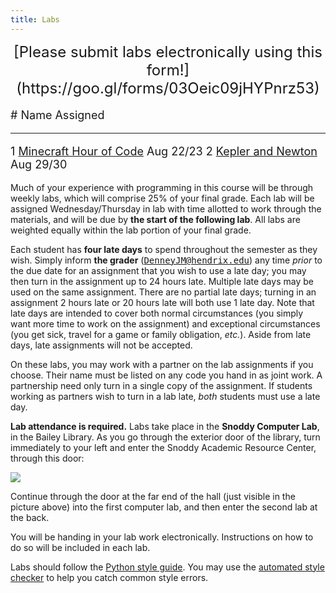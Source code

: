 ```yaml
---
title: Labs
---
```


<div style="text-align:center">
<font size="+2">
 [Please submit labs electronically using this form!](https://goo.gl/forms/03Oeic09jHYPnrz53)
</font>
</div>

<font size="+1">

\#    Name                                                                          Assigned
----- --------------------------------------------------                            ----------
1     [Minecraft Hour of Code](labs/lab1.html)                                      Aug 22/23
2     [Kepler and Newton](labs/kepler-newton.html)                                  Aug 29/30

</font>

  <!-- 3     [Diagnosing Heart Disease](http://mgoadric.github.io/csci150/labs/lab3.html)  Jan 31/Feb 1 -->
  <!-- 4     [This Day in History](http://mgoadric.github.io/csci150/labs/lab4.html)       Feb 7/8 -->
  <!-- 5     [Guess My Number](labs/guess.html)                                            Feb 14/15 -->
  <!-- 6     [Mutation is the Word](labs/doublets.html)                                    Feb 21/22 -->
  <!-- 7     [Caesar's Secrets](labs/caesar.html)                                          Feb 28/Mar 1 -->
  <!-- P2    [Project 2](http://mgoadric.github.io/csci150/projects/project2.html) start   Mar 7/8 -->
  <!-- 8     [Fractal Recursion](labs/fractal.html)                                        Mar 14/15 -->
  <!-- 9     [Sentiment Analysis](labs/sentiment.html)                                     Mar 28/29 -->
  <!-- 10    [Die Hard III](labs/waterjug.html)                                            Apr 4/5 -->
  <!-- 11    [Graphics and Animation](labs/processing.html)                                Apr 11/12 -->
  <!-- 12    [On Stuckness and debugging](labs/debugging.html)                             Apr 18/19 -->
  <!-- 13    Final project workshop (optional)                                             Apr 25/26 -->

Much of your experience with programming in this course will be
through weekly labs, which will comprise 25% of your final grade. Each
lab will be assigned Wednesday/Thursday in lab with time allotted to
work through the materials, and will be due by **the start of the
following lab**. All labs are weighted equally within the lab portion
of your final grade.

Each student has **four late days** to spend throughout the semester
as they wish.  Simply inform **the grader**
(<tt>DenneyJM@hendrix.edu</tt>) any time *prior* to the due date for
an assignment that you wish to use a late day; you may then turn in
the assignment up to 24 hours late.  Multiple late days may be used on
the same assignment.  There are no partial late days; turning in an
assignment 2 hours late or 20 hours late will both use 1 late day.
Note that late days are intended to cover both normal circumstances
(you simply want more time to work on the assignment) and exceptional
circumstances (you get sick, travel for a game or family obligation,
*etc.*).  Aside from late days, late assignments will not be accepted.

On these labs, you may work with a partner on the lab assignments if
you choose. Their name must be listed on any code you hand in as joint
work.  A partnership need only turn in a single copy of the
assignment.  If students working as partners wish to turn in a lab
late, *both* students must use a late day.

**Lab attendance is required.** Labs take place in the **Snoddy Computer
Lab**, in the Bailey Library. As you go through the exterior door of the
library, turn immediately to your left and enter the Snoddy Academic
Resource Center, through this door:

![](https://www.hendrix.edu/uploadedImages/Bailey_Library/Snoddy.jpg)

Continue through the door at the far end of the hall (just visible in
the picture above) into the first computer lab, and then enter the
second lab at the back.

You will be handing in your lab work electronically. Instructions on
how to do so will be included in each lab.

Labs should follow
the
[Python style guide](http://mgoadric.github.io/csci150/python_style_guide.html).
You may use
the
[automated style checker](http://mgoadric.github.io/csci150/python_style_guide.html) to
help you catch common style errors.

